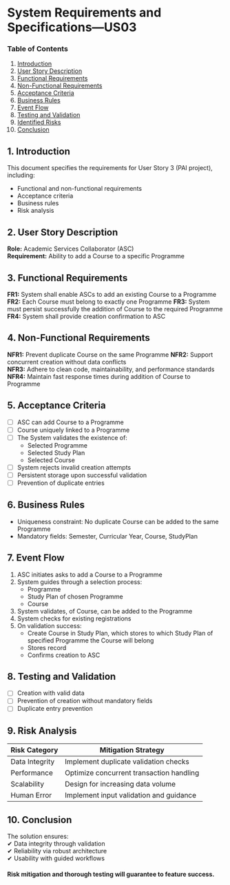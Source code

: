 # System Requirements and Specifications—US03 #

### Table of Contents

1. [Introduction](#1-introduction)
2. [User Story Description](#2-user-story-description)
3. [Functional Requirements](#3-functional-requirements)
4. [Non-Functional Requirements](#4-non-functional-requirements)
5. [Acceptance Criteria](#5-acceptance-criteria)
6. [Business Rules](#6-business-rules)
7. [Event Flow](#7-eventflow)
8. [Testing and Validation](#8-testing-and-validation)
9. [Identified Risks](#9-identified-risks)
10. [Conclusion](#10-conclusion)

## 1. Introduction
This document specifies the requirements for User Story 3 (PAI project), including:
- Functional and non-functional requirements
- Acceptance criteria
- Business rules
- Risk analysis 

## 2. User Story Description
**Role:** Academic Services Collaborator (ASC)  
**Requirement:** Ability to add a Course to a specific Programme

## 3. Functional Requirements
**FR1:** System shall enable ASCs to add an existing Course to a Programme
**FR2:** Each Course must belong to exactly one Programme 
**FR3:** System must persist successfully the addition of Course to the required Programme
**FR4:** System shall provide creation confirmation to ASC

## 4. Non-Functional Requirements
**NFR1:** Prevent duplicate Course on the same Programme 
**NFR2:** Support concurrent creation without data conflicts  
**NFR3:** Adhere to clean code, maintainability, and performance standards  
**NFR4:** Maintain fast response times during addition of Course to Programme

## 5. Acceptance Criteria
- [ ] ASC can add Course to a Programme
- [ ] Course uniquely linked to a Programme 
- [ ] The System validates the existence of:
    - Selected Programme
    - Selected Study Plan
    - Selected Course
- [ ] System rejects invalid creation attempts
- [ ] Persistent storage upon successful validation
- [ ] Prevention of duplicate entries

## 6. Business Rules
- Uniqueness constraint: No duplicate Course can be added to the same Programme
- Mandatory fields: Semester, Curricular Year, Course, StudyPlan

## 7. Event Flow
1. ASC initiates asks to add a Course to a Programme
2. System guides through a selection process:
    - Programme
    - Study Plan of chosen Programme
    - Course
3. System validates, of Course, can be added to the Programme
4. System checks for existing registrations
5. On validation success:
    - Create Course in Study Plan, which stores to which Study Plan of specified Programme the Course will belong
    - Stores record
    - Confirms creation to ASC

## 8. Testing and Validation
- [ ] Creation with valid data
- [ ] Prevention of creation without mandatory fields
- [ ] Duplicate entry prevention

## 9. Risk Analysis
| Risk Category | Mitigation Strategy |  
|---------------|---------------------|  
| Data Integrity | Implement duplicate validation checks |  
| Performance | Optimize concurrent transaction handling |  
| Scalability | Design for increasing data volume |  
| Human Error | Implement input validation and guidance |  

## 10. Conclusion
The solution ensures:  
✔ Data integrity through validation  
✔ Reliability via robust architecture  
✔ Usability with guided workflows

#### Risk mitigation and thorough testing will guarantee to feature success.  